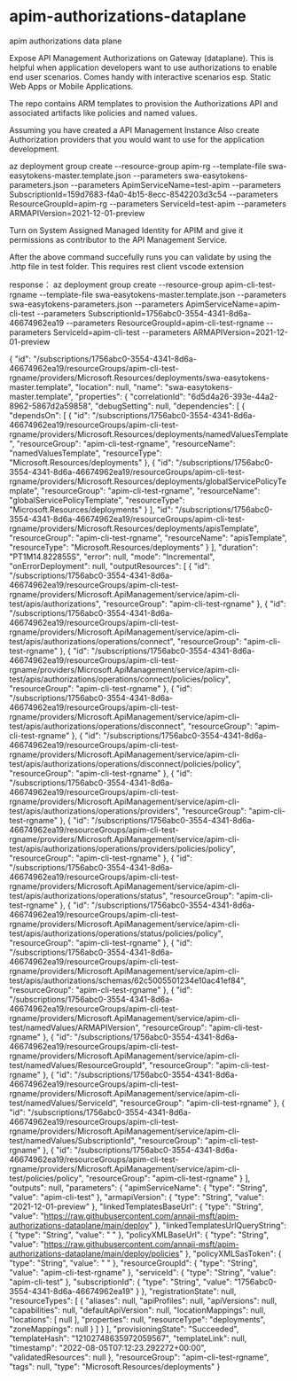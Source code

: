 # apim-authorizations-dataplane
apim authorizations data plane

Expose API Management Authorizations on Gateway (dataplane). This is helpful when application developers want to use authorizations to enable end user scenarios. 
Comes handy with interactive scenarios esp. Static Web Apps or Mobile Applications.


The repo contains ARM templates to provision the Authorizations API and associated artifacts like policies and named values.

Assuming you have created a API Management Instance
Also create Authorization providers that you would want to use for the application development.

az deployment group create --resource-group apim-rg --template-file swa-easytokens-master.template.json --parameters swa-easytokens-parameters.json --parameters ApimServiceName=test-apim --parameters SubscriptionId=159d7683-f4a0-4b15-8ecc-8542203d3c54 --parameters ResourceGroupId=apim-rg --parameters ServiceId=test-apim --parameters ARMAPIVersion=2021-12-01-preview

Turn on System Assigned Managed Identity for APIM and give it permissions as contributor to the API Management Service. 

After the above command succefully runs you can validate by using the .http file in test folder. This requires rest client vscode extension


response：
az deployment group create --resource-group apim-cli-test-rgname --template-file swa-easytokens-master.template.json --parameters swa-easytokens-parameters.json --parameters ApimServiceName=apim-cli-test --parameters SubscriptionId=1756abc0-3554-4341-8d6a-46674962ea19 --parameters ResourceGroupId=apim-cli-test-rgname --parameters ServiceId=apim-cli-test --parameters ARMAPIVersion=2021-12-01-preview

{
  "id": "/subscriptions/1756abc0-3554-4341-8d6a-46674962ea19/resourceGroups/apim-cli-test-rgname/providers/Microsoft.Resources/deployments/swa-easytokens-master.template",
  "location": null,
  "name": "swa-easytokens-master.template",
  "properties": {
    "correlationId": "6d5d4a26-393e-44a2-8962-5867d2a59858",
    "debugSetting": null,
    "dependencies": [
      {
        "dependsOn": [
          {
            "id": "/subscriptions/1756abc0-3554-4341-8d6a-46674962ea19/resourceGroups/apim-cli-test-rgname/providers/Microsoft.Resources/deployments/namedValuesTemplate",
            "resourceGroup": "apim-cli-test-rgname",
            "resourceName": "namedValuesTemplate",
            "resourceType": "Microsoft.Resources/deployments"
          },
          {
            "id": "/subscriptions/1756abc0-3554-4341-8d6a-46674962ea19/resourceGroups/apim-cli-test-rgname/providers/Microsoft.Resources/deployments/globalServicePolicyTemplate",
            "resourceGroup": "apim-cli-test-rgname",
            "resourceName": "globalServicePolicyTemplate",
            "resourceType": "Microsoft.Resources/deployments"
          }
        ],
        "id": "/subscriptions/1756abc0-3554-4341-8d6a-46674962ea19/resourceGroups/apim-cli-test-rgname/providers/Microsoft.Resources/deployments/apisTemplate",
        "resourceGroup": "apim-cli-test-rgname",
        "resourceName": "apisTemplate",
        "resourceType": "Microsoft.Resources/deployments"
      }
    ],
    "duration": "PT1M14.822855S",
    "error": null,
    "mode": "Incremental",
    "onErrorDeployment": null,
    "outputResources": [
      {
        "id": "/subscriptions/1756abc0-3554-4341-8d6a-46674962ea19/resourceGroups/apim-cli-test-rgname/providers/Microsoft.ApiManagement/service/apim-cli-test/apis/authorizations",
        "resourceGroup": "apim-cli-test-rgname"
      },
      {
        "id": "/subscriptions/1756abc0-3554-4341-8d6a-46674962ea19/resourceGroups/apim-cli-test-rgname/providers/Microsoft.ApiManagement/service/apim-cli-test/apis/authorizations/operations/connect",
        "resourceGroup": "apim-cli-test-rgname"
      },
      {
        "id": "/subscriptions/1756abc0-3554-4341-8d6a-46674962ea19/resourceGroups/apim-cli-test-rgname/providers/Microsoft.ApiManagement/service/apim-cli-test/apis/authorizations/operations/connect/policies/policy",
        "resourceGroup": "apim-cli-test-rgname"
      },
      {
        "id": "/subscriptions/1756abc0-3554-4341-8d6a-46674962ea19/resourceGroups/apim-cli-test-rgname/providers/Microsoft.ApiManagement/service/apim-cli-test/apis/authorizations/operations/disconnect",
        "resourceGroup": "apim-cli-test-rgname"
      },
      {
        "id": "/subscriptions/1756abc0-3554-4341-8d6a-46674962ea19/resourceGroups/apim-cli-test-rgname/providers/Microsoft.ApiManagement/service/apim-cli-test/apis/authorizations/operations/disconnect/policies/policy",
        "resourceGroup": "apim-cli-test-rgname"
      },
      {
        "id": "/subscriptions/1756abc0-3554-4341-8d6a-46674962ea19/resourceGroups/apim-cli-test-rgname/providers/Microsoft.ApiManagement/service/apim-cli-test/apis/authorizations/operations/providers",
        "resourceGroup": "apim-cli-test-rgname"
      },
      {
        "id": "/subscriptions/1756abc0-3554-4341-8d6a-46674962ea19/resourceGroups/apim-cli-test-rgname/providers/Microsoft.ApiManagement/service/apim-cli-test/apis/authorizations/operations/providers/policies/policy",
        "resourceGroup": "apim-cli-test-rgname"
      },
      {
        "id": "/subscriptions/1756abc0-3554-4341-8d6a-46674962ea19/resourceGroups/apim-cli-test-rgname/providers/Microsoft.ApiManagement/service/apim-cli-test/apis/authorizations/operations/status",
        "resourceGroup": "apim-cli-test-rgname"
      },
      {
        "id": "/subscriptions/1756abc0-3554-4341-8d6a-46674962ea19/resourceGroups/apim-cli-test-rgname/providers/Microsoft.ApiManagement/service/apim-cli-test/apis/authorizations/operations/status/policies/policy",
        "resourceGroup": "apim-cli-test-rgname"
      },
      {
        "id": "/subscriptions/1756abc0-3554-4341-8d6a-46674962ea19/resourceGroups/apim-cli-test-rgname/providers/Microsoft.ApiManagement/service/apim-cli-test/apis/authorizations/schemas/62c5005501234e10ac41ef84",
        "resourceGroup": "apim-cli-test-rgname"
      },
      {
        "id": "/subscriptions/1756abc0-3554-4341-8d6a-46674962ea19/resourceGroups/apim-cli-test-rgname/providers/Microsoft.ApiManagement/service/apim-cli-test/namedValues/ARMAPIVersion",
        "resourceGroup": "apim-cli-test-rgname"
      },
      {
        "id": "/subscriptions/1756abc0-3554-4341-8d6a-46674962ea19/resourceGroups/apim-cli-test-rgname/providers/Microsoft.ApiManagement/service/apim-cli-test/namedValues/ResourceGroupId",
        "resourceGroup": "apim-cli-test-rgname"
      },
      {
        "id": "/subscriptions/1756abc0-3554-4341-8d6a-46674962ea19/resourceGroups/apim-cli-test-rgname/providers/Microsoft.ApiManagement/service/apim-cli-test/namedValues/ServiceId",
        "resourceGroup": "apim-cli-test-rgname"
      },
      {
        "id": "/subscriptions/1756abc0-3554-4341-8d6a-46674962ea19/resourceGroups/apim-cli-test-rgname/providers/Microsoft.ApiManagement/service/apim-cli-test/namedValues/SubscriptionId",
        "resourceGroup": "apim-cli-test-rgname"
      },
      {
        "id": "/subscriptions/1756abc0-3554-4341-8d6a-46674962ea19/resourceGroups/apim-cli-test-rgname/providers/Microsoft.ApiManagement/service/apim-cli-test/policies/policy",
        "resourceGroup": "apim-cli-test-rgname"
      }
    ],
    "outputs": null,
    "parameters": {
      "apimServiceName": {
        "type": "String",
        "value": "apim-cli-test"
      },
      "armapiVersion": {
        "type": "String",
        "value": "2021-12-01-preview"
      },
      "linkedTemplatesBaseUrl": {
        "type": "String",
        "value": "https://raw.githubusercontent.com/annaji-msft/apim-authorizations-dataplane/main/deploy"
      },
      "linkedTemplatesUrlQueryString": {
        "type": "String",
        "value": " "
      },
      "policyXMLBaseUrl": {
        "type": "String",
        "value": "https://raw.githubusercontent.com/annaji-msft/apim-authorizations-dataplane/main/deploy/policies"
      },
      "policyXMLSasToken": {
        "type": "String",
        "value": " "
      },
      "resourceGroupId": {
        "type": "String",
        "value": "apim-cli-test-rgname"
      },
      "serviceId": {
        "type": "String",
        "value": "apim-cli-test"
      },
      "subscriptionId": {
        "type": "String",
        "value": "1756abc0-3554-4341-8d6a-46674962ea19"
      }
    },
        "registrationState": null,
        "resourceTypes": [
          {
            "aliases": null,
            "apiProfiles": null,
            "apiVersions": null,
            "capabilities": null,
            "defaultApiVersion": null,
            "locationMappings": null,
            "locations": [
              null
            ],
            "properties": null,
            "resourceType": "deployments",
            "zoneMappings": null
          }
        ]
      }
    ],
    "provisioningState": "Succeeded",
    "templateHash": "12102748635972059567",
    "templateLink": null,
    "timestamp": "2022-08-05T07:12:23.292272+00:00",
    "validatedResources": null
  },
  "resourceGroup": "apim-cli-test-rgname",
  "tags": null,
  "type": "Microsoft.Resources/deployments"
}
